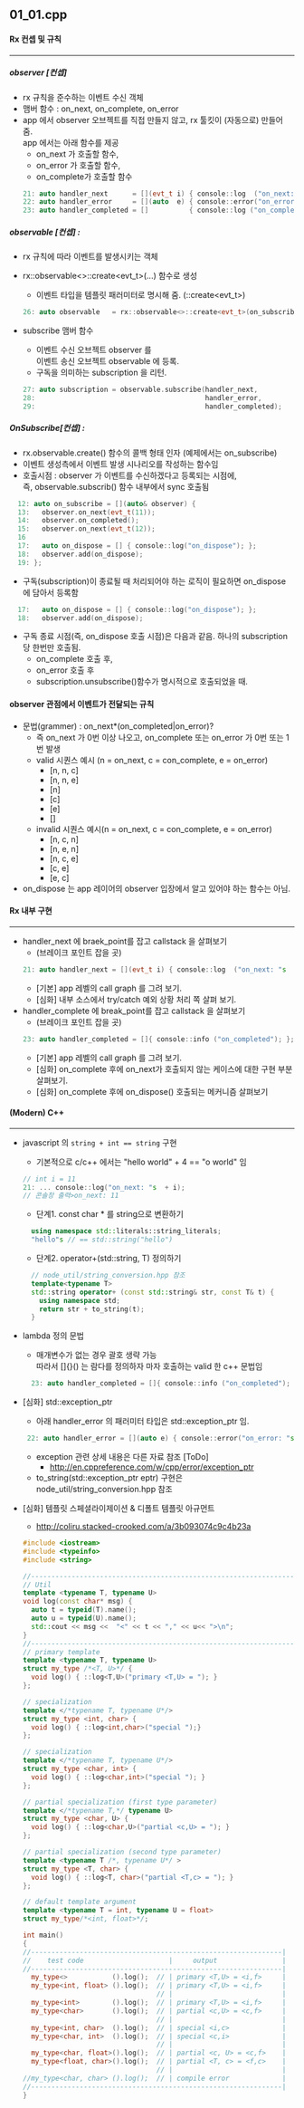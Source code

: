 ## 01_01.cpp
#### Rx 컨셉 및 규칙 
----------------
##### observer [컨셉] 
* rx 규칙을 준수하는 이벤트 수신 객체
* 맴버 함수 : on_next, on_complete, on_error 
* app 에서 observer 오브젝트를 직접 만들지 않고, rx 툴킷이 (자동으로) 만들어 줌.  
  app 에서는 아래 함수를 제공  
  * on_next 가 호출할 함수,  
  * on_error 가 호출할 함수,  
  * on_complete가 호출할 함수
  ```cpp
  21: auto handler_next      = [](evt_t i) { console::log  ("on_next: "s  + i); };
  22: auto handler_error     = [](auto  e) { console::error("on_error: "s + e); };
  23: auto handler_completed = []          { console::log ("on_completed");     };
  ```

##### observable [컨셉] : 
* rx 규칙에 따라 이벤트를 발생시키는 객체
* rx::observable<>::create<evt_t>(...) 함수로 생성
  * 이벤트 타입을 템플릿 패러미터로 명시해 줌. (::create<evt_t>)
  ```cpp
  26: auto observable   = rx::observable<>::create<evt_t>(on_subscribe)
  ```
  
* subscribe 맴버 함수
  * 이벤트 수신 오브젝트 observer 를  
     이벤트 송신 오브젝트 observable 에 등록.
  * 구독을 의미하는 subscription 을 리턴.
  ```cpp
  27: auto subscription = observable.subscribe(handler_next,
  28:                                          handler_error,
  29:                                          handler_completed);
  ```


##### OnSubscribe[컨셉] :
* rx.observable.create() 함수의 콜백 형태 인자 (예제에서는 on_subscribe)
* 이벤트 생성측에서 이벤트 발생 시나리오를 작성하는 함수임
* 호출시점 : observer 가 이벤트를 수신하겠다고 등록되는 시점에,  
  즉, observable.subscrib() 함수 내부에서 sync 호출됨
```cpp
  12: auto on_subscribe = [](auto& observer) {
  13:   observer.on_next(evt_t(11));
  14:   observer.on_completed();
  15:   observer.on_next(evt_t(12));
  16
  17:   auto on_dispose = [] { console::log("on_dispose"); };
  18:   observer.add(on_dispose);
  19: };
```
* 구독(subscription)이 종료될 때 처리되어야 하는 로직이 필요하면 on_dispose 에 담아서 등록함
```cpp
  17:   auto on_dispose = [] { console::log("on_dispose"); };
  18:   observer.add(on_dispose); 
```    
  * 구독 종료 시점(즉, on_dispose 호출 시점)은 다음과 같음. 하나의 subscription 당 한번만 호출됨.
    *  on_complete 호출 후, 
    *  on_error 호출 후
    *  subscription.unsubscribe()함수가 명시적으로 호출되었을 때.

#### observer 관점에서 이벤트가 전달되는 규칙
* 문법(grammer) : on_next*(on_completed|on_error)?
  * 즉 on_next 가 0번 이상 나오고,  on_complete 또는 on_error 가 0번 또는 1번 발생
  * valid 시퀀스 예시 (n = on_next, c = con_complete, e = on_error)
    * [n, n, c]
    * [n, n, e]
    * [n]
    * [c]
    * [e]
    * []
  * invalid 시퀀스 예시(n = on_next, c = con_complete, e = on_error)
    * [n, c, n]
    * [n, e, n]
    * [n, c, e]
    * [c, e]
    * [e, c]
* on_dispose 는
  app 레이어의 observer 입장에서 알고 있어야 하는 함수는 아님.

  
#### Rx 내부 구현
----------------
* handler_next 에 braek_point를 잡고 callstack 을 살펴보기
  * (브레이크 포인트 잡을 곳)
  ```cpp
  21: auto handler_next = [](evt_t i) { console::log  ("on_next: "s  + i); };
  ```
  * [기본] app 레벨의  call graph 를 그려 보기.
  * [심화] 내부 소스에서 try/catch 예외 상황 처리 쪽 살펴 보기.
* handler_complete 에 break_point를 잡고 callstack 을 살펴보기
  * (브레이크 포인트 잡을 곳)
  ```cpp
  23: auto handler_completed = []{ console::info ("on_completed"); };
  ```
  * [기본] app 레벨의 call graph 를 그려 보기.
  * [심화] on_complete 후에 on_next가 호출되지 않는 케이스에 대한 구현 부분 살펴보기. 
  * [심화] on_complete 후에 on_dispose() 호출되는 메커니즘 살펴보기

#### (Modern) C++
----------------
* javascript 의 ``string + int == string``  구현
  * 기본적으로 c/c++ 에서는 "hello world" + 4 == "o world"  임
  ```cpp
  // int i = 11
  21: ... console::log("on_next: "s  + i);
  // 콘솔창 출력>on_next: 11
  ```
  * 단계1. const char * 를 string으로 변환하기
  ```cpp
    using namespace std::literals::string_literals;
    "hello"s // == std::string("hello")
   ```
  * 단계2. operator+(std::string, T) 정의하기
  ```cpp
    // node_util/string_conversion.hpp 참조
    template<typename T>
    std::string operator+ (const std::string& str, const T& t) {
      using namespace std;
      return str + to_string(t);
    }
  ```
* lambda 정의 문법
  * 매개변수가 없는 경우 괄호 생략 가능  
    따라서  []{}() 는 람다를 정의하자 마자 호출하는 valid 한 c++ 문법임
  ```cpp
    23: auto handler_completed = []{ console::info ("on_completed"); };
  ```

* [심화] std::exception_ptr
  * 아래 handler_error 의 패러미터 타입은 std::exception_ptr 임.
  ```cpp
   22: auto handler_error = [](auto e) { console::error("on_error: "s + e); };
  ```
  * exception 관련 상세 내용은 다른 자료 참조 [ToDo]
    * http://en.cppreference.com/w/cpp/error/exception_ptr 
  * to_string(std::exception_ptr eptr) 구현은 
    node_util/string_conversion.hpp 참조  

* [심화] 템플릿 스페셜라이제이션 & 디폴트 템플릿 아규먼트
  * http://coliru.stacked-crooked.com/a/3b093074c9c4b23a
  ```cpp
  #include <iostream>
  #include <typeinfo>
  #include <string>

  //---------------------------------------------------------------------
  // Util
  template <typename T, typename U>
  void log(const char* msg) {
    auto t = typeid(T).name();
    auto u = typeid(U).name();
    std::cout << msg <<  "<" << t << "," << u<< ">\n";
  }
  //---------------------------------------------------------------------
  // primary template
  template <typename T, typename U> 
  struct my_type /*<T, U>*/ {
    void log() { ::log<T,U>("primary <T,U> = "); }
  };
  
  // specialization
  template </*typename T, typename U*/> 
  struct my_type <int, char> { 
    void log() { ::log<int,char>("special ");}
  };
  
  // specialization
  template </*typename T, typename U*/> 
  struct my_type <char, int> {
    void log() { ::log<char,int>("special "); }
  };

  // partial specialization (first type parameter)
  template </*typename T,*/ typename U> 
  struct my_type <char, U> {   
    void log() { ::log<char,U>("partial <c,U> = "); }
  };
  
  // partial specialization (second type parameter)
  template <typename T /*, typename U*/ > 
  struct my_type <T, char> {   
    void log() { ::log<T, char>("partial <T,c> = "); }
  };

  // default template argument
  template <typename T = int, typename U = float> 
  struct my_type/*<int, float>*/;

  int main()
  {
  //--------------------------------------------------------------|
  //    test code                     |     output                |
  //--------------------------------------------------------------|
    my_type<>           ().log();  // | primary <T,U> = <i,f>     |
    my_type<int, float> ().log();  // | primary <T,U> = <i,f>     |
                                   // |                           |
    my_type<int>        ().log();  // | primary <T,U> = <i,f>     |
    my_type<char>       ().log();  // | partial <c,U> = <c,f>     |
                                   // |                           |
    my_type<int, char>  ().log();  // | special <i,c>             |
    my_type<char, int>  ().log();  // | special <c,i>             |
                                   // |                           |
    my_type<char, float>().log();  // | partial <c, U> = <c,f>    |
    my_type<float, char>().log();  // | partial <T, c> = <f,c>    |
                                   // |                           |
  //my_type<char, char> ().log();  // | compile error             |
  //--------------------------------------------------------------|
  }
  ```
